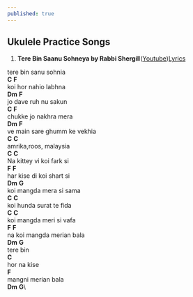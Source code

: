 ```yaml
---
published: true
---
```

## Ukulele Practice Songs


1. **Tere Bin Saanu Sohneya by Rabbi Shergil**l([Youtube](https://www.youtube.com/watch?v=4L_t2U8rMT4&ab_channel=NavleenKourMusic))[Lyrics](https://lyricstranslate.com/en/rabbi-shergill-tera-bin-sanu-soneya-lyrics.html)

tere bin sanu  sohnia\
    **C**		 **F**\
koi hor nahio  labhna\
	**Dm**		 **F**\
jo dave ruh nu  sakun\
	**C**		 **F**\
chukke jo nakhra mera\
	**Dm**			**F**\
ve main sare ghumm  ke vekhia\
	 **C**			**C**\
amrika,roos, malaysia\
	**C**			**C**\
Na kittey vi koi  fark si\
	**F**				**F**\
har kise di koi shart si\
	**Dm**				**G**\
koi mangda mera si sama\
	**C**			**C**\
koi hunda surat  te fida\
	**C**		**C**\
koi mangda  meri si vafa\
	**F**			**F**\
na koi mangda  merian bala\
	**Dm**         **G**\
tere bin\
**C**\
hor na kise\
	**F**\
mangni merian  bala\
  **Dm**		   **G**\
